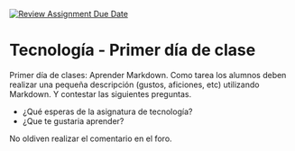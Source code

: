 [![Review Assignment Due Date](https://classroom.github.com/assets/deadline-readme-button-24ddc0f5d75046c5622901739e7c5dd533143b0c8e959d652212380cedb1ea36.svg)](https://classroom.github.com/a/yQDyf1_a)
# Tecnología - Primer día de clase 
Primer día de clases: Aprender Markdown. 
Como tarea los alumnos deben realizar una pequeña descripción (gustos, aficiones, etc) utilizando Markdown. Y contestar las siguientes preguntas.
* ¿Qué esperas de la asignatura de tecnología?
* ¿Que te gustaria aprender?

No oldiven realizar el comentario en el foro. 
